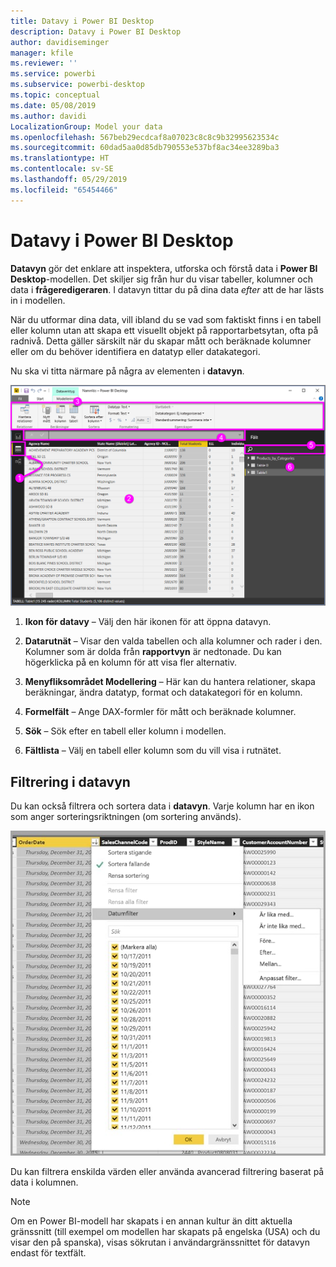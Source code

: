 ```yaml
---
title: Datavy i Power BI Desktop
description: Datavy i Power BI Desktop
author: davidiseminger
manager: kfile
ms.reviewer: ''
ms.service: powerbi
ms.subservice: powerbi-desktop
ms.topic: conceptual
ms.date: 05/08/2019
ms.author: davidi
LocalizationGroup: Model your data
ms.openlocfilehash: 567beb29ecdcaf8a07023c8c8c9b32995623534c
ms.sourcegitcommit: 60dad5aa0d85db790553e537bf8ac34ee3289ba3
ms.translationtype: HT
ms.contentlocale: sv-SE
ms.lasthandoff: 05/29/2019
ms.locfileid: "65454466"
---
```

# <a name="data-view-in-power-bi-desktop"></a>Datavy i Power BI Desktop
**Datavyn** gör det enklare att inspektera, utforska och förstå data i **Power BI Desktop**-modellen. Det skiljer sig från hur du visar tabeller, kolumner och data i **frågeredigeraren**. I datavyn tittar du på dina data *efter* att de har lästs in i modellen.

När du utformar dina data, vill ibland du se vad som faktiskt finns i en tabell eller kolumn utan att skapa ett visuellt objekt på rapportarbetsytan, ofta på radnivå. Detta gäller särskilt när du skapar mått och beräknade kolumner eller om du behöver identifiera en datatyp eller datakategori.

Nu ska vi titta närmare på några av elementen i **datavyn**.

![Datavy i Power BI Desktop](media/desktop-data-view/dataview_fullscreen.png)

1. **Ikon för datavy** – Välj den här ikonen för att öppna datavyn.

2. **Datarutnät** – Visar den valda tabellen och alla kolumner och rader i den. Kolumner som är dolda från **rapportvyn** är nedtonade. Du kan högerklicka på en kolumn för att visa fler alternativ.

3. **Menyfliksområdet Modellering** – Här kan du hantera relationer, skapa beräkningar, ändra datatyp, format och datakategori för en kolumn.

4. **Formelfält** – Ange DAX-formler för mått och beräknade kolumner.

5. **Sök** – Sök efter en tabell eller kolumn i modellen.

6. **Fältlista** – Välj en tabell eller kolumn som du vill visa i rutnätet.

## <a name="filtering-in-data-view"></a>Filtrering i datavyn

Du kan också filtrera och sortera data i **datavyn**. Varje kolumn har en ikon som anger sorteringsriktningen (om sortering används).

![Sortera och filtrera i datavyn i Power BI Desktop](media/desktop-data-view/dataview_sort-and-filter.png)

Du kan filtrera enskilda värden eller använda avancerad filtrering baserat på data i kolumnen. 

> [!NOTE]
> Om en Power BI-modell har skapats i en annan kultur än ditt aktuella gränssnitt (till exempel om modellen har skapats på engelska (USA) och du visar den på spanska), visas sökrutan i användargränssnittet för datavyn endast för textfält.

